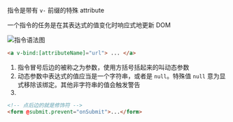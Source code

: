 指令是带有 `v-` 前缀的特殊 attribute

一个指令的任务是在其表达式的值变化时响应式地更新 DOM

![指令语法图](https://cn.vuejs.org/assets/directive.7WSr6AKH.png)  

```html
<a v-bind:[attributeName]="url"> ... </a>
```

1. 指令冒号后边的被称之为参数，使用方括号括起来的叫动态参数
2. 动态参数中表达式的值应当是一个字符串，或者是 `null`。特殊值 `null` 意为显式移除该绑定。其他非字符串的值会触发警告
3. 

```html
<!-- 点后边的就是修饰符 -->
<form @submit.prevent="onSubmit">...</form>
```

